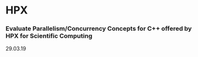 # HPX
### Evaluate Parallelism/Concurrency Concepts for C++ offered by HPX for Scientific Computing


29.03.19
